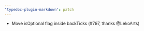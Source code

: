 ```yaml
---
'typedoc-plugin-markdown': patch
---
```


- Move isOptional flag inside backTicks (#797, thanks @LekoArts)
